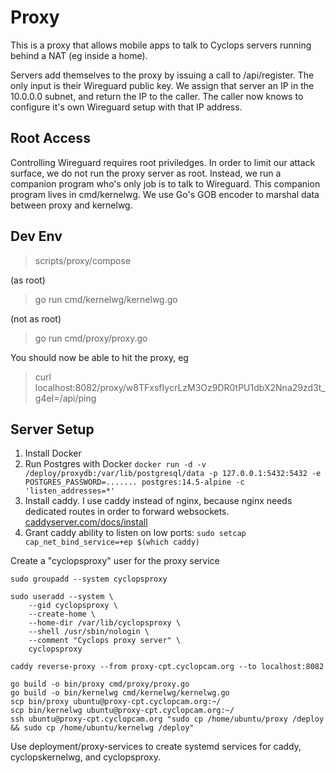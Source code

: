 # Proxy

This is a proxy that allows mobile apps to talk to Cyclops servers running behind a NAT (eg inside a home).

Servers add themselves to the proxy by issuing a call to /api/register. The only input is their
Wireguard public key. We assign that server an IP in the 10.0.0.0 subnet, and return the IP
to the caller. The caller now knows to configure it's own Wireguard setup with that IP address.

## Root Access

Controlling Wireguard requires root priviledges. In order to limit our attack surface, we do not run
the proxy server as root. Instead, we run a companion program who's only job is to talk to Wireguard.
This companion program lives in cmd/kernelwg. We use Go's GOB encoder to marshal data between
proxy and kernelwg.

## Dev Env

> scripts/proxy/compose

(as root)
> go run cmd/kernelwg/kernelwg.go

(not as root)
> go run cmd/proxy/proxy.go

You should now be able to hit the proxy, eg
> curl localhost:8082/proxy/w8TFxsfIycrLzM3Oz9DR0tPU1dbX2Nna29zd3t_g4eI=/api/ping

## Server Setup

1. Install Docker
2. Run Postgres with Docker `docker run -d -v /deploy/proxydb:/var/lib/postgresql/data -p 127.0.0.1:5432:5432 -e POSTGRES_PASSWORD=....... postgres:14.5-alpine -c 'listen_addresses=*'`
3. Install caddy. I use caddy instead of nginx, because nginx needs dedicated routes in order to forward websockets. [caddyserver.com/docs/install](https://caddyserver.com/docs/install#debian-ubuntu-raspbian)
4. Grant caddy ability to listen on low ports: `sudo setcap cap_net_bind_service=+ep $(which caddy)`

Create a "cyclopsproxy" user for the proxy service
```
sudo groupadd --system cyclopsproxy

sudo useradd --system \
    --gid cyclopsproxy \
    --create-home \
    --home-dir /var/lib/cyclopsproxy \
    --shell /usr/sbin/nologin \
    --comment "Cyclops proxy server" \
    cyclopsproxy
```

```
caddy reverse-proxy --from proxy-cpt.cyclopcam.org --to localhost:8082
```

```
go build -o bin/proxy cmd/proxy/proxy.go
go build -o bin/kernelwg cmd/kernelwg/kernelwg.go
scp bin/proxy ubuntu@proxy-cpt.cyclopcam.org:~/
scp bin/kernelwg ubuntu@proxy-cpt.cyclopcam.org:~/
ssh ubuntu@proxy-cpt.cyclopcam.org "sudo cp /home/ubuntu/proxy /deploy && sudo cp /home/ubuntu/kernelwg /deploy"
```

Use deployment/proxy-services to create systemd services for caddy, cyclopskernelwg, and cyclopsproxy.
